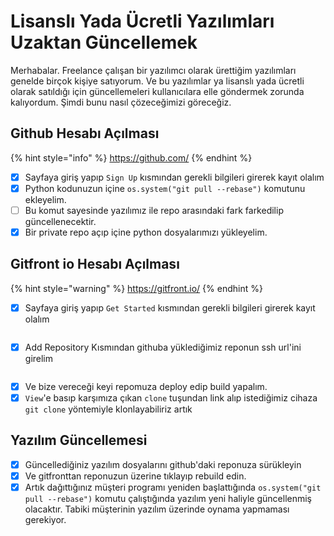 # Lisanslı Yada Ücretli Yazılımları Uzaktan Güncellemek

Merhabalar. Freelance çalışan bir yazılımcı olarak ürettiğim yazılımları genelde birçok kişiye satıyorum. Ve bu yazılımlar ya lisanslı yada ücretli olarak satıldığı için güncellemeleri kullanıcılara elle göndermek zorunda kalıyordum. Şimdi bunu nasıl çözeceğimizi göreceğiz.

## Github Hesabı Açılması

{% hint style="info" %}
https://github.com/
{% endhint %}

* [x] Sayfaya giriş yapıp `Sign Up` kısmından gerekli bilgileri girerek kayıt olalım
* [x] Python kodunuzun içine `os.system("git pull --rebase")` komutunu ekleyelim.
* [ ] Bu komut sayesinde yazılımız ile repo arasındaki fark farkedilip güncellenecektir.
* [x] Bir private repo açıp içine python dosyalarımızı yükleyelim.

## Gitfront io Hesabı Açılması

{% hint style="warning" %}
https://gitfront.io/
{% endhint %}

* [x] Sayfaya giriş yapıp `Get Started` kısmından gerekli bilgileri girerek kayıt olalım

<figure><img src="https://i.hizliresim.com/qn242sw.png" alt=""><figcaption></figcaption></figure>

* [x] Add Repository Kısmından githuba yüklediğimiz reponun ssh url'ini girelim

<figure><img src="hhttps://i.hizliresim.comm/oumfggz.png" alt=""><figcaption></figcaption></figure>

* [x] Ve bize vereceği keyi repomuza deploy edip build yapalım.
* [x] `View`'e basıp karşımıza çıkan `clone` tuşundan link alıp istediğimiz cihaza `git clone` yöntemiyle klonlayabiliriz artık

## Yazılım Güncellemesi

* [x] Güncellediğiniz yazılım dosyalarını github'daki reponuza sürükleyin
* [x] Ve gitfronttan reponuzun üzerine tıklayıp rebuild edin.
* [x] Artık dağıttığınız müşteri programı yeniden başlattığında `os.system("git pull --rebase")` komutu çalıştığında yazılım yeni haliyle güncellenmiş olacaktır. Tabiki müşterinin yazılım üzerinde oynama yapmaması gerekiyor.
